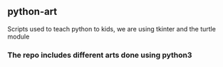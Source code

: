 ## python-art

Scripts used to teach python to kids, we are using tkinter and the turtle module 

### The repo includes different arts done using python3
